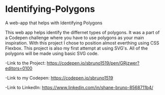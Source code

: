 # Identifying-Polygons
A web-app that helps with Identifying Polygons

This web app helps identify the differnet types of polygons. It was a part of a Codepen challenge where you have to use polygons as your main inspiration.
With this project I chose to position almost everthing using CSS Flexbox. This project is also my first attempt at using SVG's. All of the polygons will be made using basic SVG code.

-Link to the Project: https://codepen.io/sbruno1519/pen/GRjzwer?editors=0100

-Link to my Codepen: https://codepen.io/sbruno1519

-Link to LinkedIn: https://www.linkedin.com/in/shane-bruno-8568711b4/


